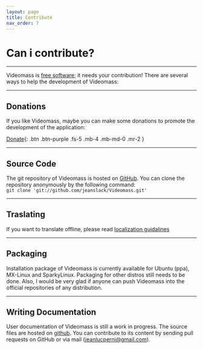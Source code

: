 ```yaml
---
layout: page
title: Contribute
nav_order: 7
---
```


# Can i contribute?

---

Videomass is [free software](https://en.wikipedia.org/wiki/Free_software); it needs your contribution!
There are several ways to help the development of Videomass:

---

## Donations

If you like Videomass, maybe you can make some donations to promote the 
development of the application:    

[Donate](https://flattr.com/@gianlu){: .btn .btn-purple .fs-5 .mb-4 .mb-md-0 .mr-2 }

---

## Source Code

The git repository of Videomass is hosted on [GitHub](https://github.com/jeanslack/Videomass).
You can clone the repository anonymously by the following command:   
`git clone 'git://github.com/jeanslack/Videomass.git'` 

---  

## Traslating

If you want to translate offline, please read 
[localization guidalines](https://github.com/jeanslack/Videomass/blob/master/docs/localization_guidelines.md)

---

## Packaging

Installation package of Videomass is currently available for Ubuntu (ppa), 
MX-Linux and SparkyLinux. Packaging for other distros still needs to be done. 
Also, I would be very glad if anyone can push Videomass into the official 
repositories of any distribution.

---

## Writing Documentation

User documentation of Videomass is still a work in progress. The source files 
are hosted on [github](https://github.com/jeanslack/Videomass/tree/gh-pages/Pages/User-guide-languages). 
You can contribute to its content by sending pull requests on GitHub or via 
mail (jeanlucperni@gmail.com).